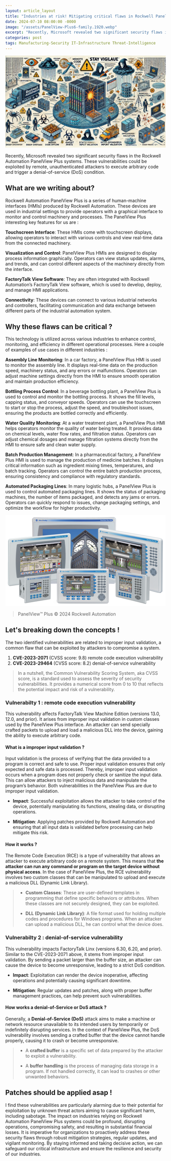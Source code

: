 ```yaml
---
layout: article_layout
title: "Industries at risk! Mitigating critical flaws in Rockwell PanelView™ "
date: 2024-07-10 08:00:00 -0000
image: "/assets/PanelView-Plus6-family.1920.webp"
excerpt: "Recently, Microsoft revealed two significant security flaws in the Rockwell Automation PanelView Plus systems. Why these flaws can be critical ?"
categories: post
tags: Manufacturing-Security IT-Infrastructure Threat-Intelligence
---
```

![Illustrated by our virtual artist, vulnerabilities exploited by remote attackers executing arbitrary code.](/assets/alexis-rockwell-panel-breaches.webp)

Recently, Microsoft revealed two significant security flaws in the Rockwell Automation PanelView Plus systems. These vulnerabilities could be exploited by remote, unauthenticated attackers to execute arbitrary code and trigger a denial-of-service (DoS) condition. 

## What are we writing about?

Rockwell Automation PanelView Plus is a series of human-machine interfaces (HMIs) produced by Rockwell Automation. These devices are used in industrial settings to provide operators with a graphical interface to monitor and control machinery and processes. The PanelView Plus interesting key features for us are :

**Touchscreen Interface**: These HMIs come with touchscreen displays, allowing operators to interact with various controls and view real-time data from the connected machinery.

**Visualization and Control**: PanelView Plus HMIs are designed to display process information graphically. Operators can view status updates, alarms, and trends, and can control different aspects of the machinery directly from the interface.

**FactoryTalk View Software**: They are often integrated with Rockwell Automation’s FactoryTalk View software, which is used to develop, deploy, and manage HMI applications.

**Connectivity**: These devices can connect to various industrial networks and controllers, facilitating communication and data exchange between different parts of the industrial automation system.

## Why these flaws can be critical ?

This technology is utilized across various industries to enhance control, monitoring, and efficiency in different operational processes. Here a couple of examples of use cases in different industries :

**Assembly Line Monitoring**: In a car factory, a PanelView Plus HMI is used to monitor the assembly line. It displays real-time data on the production speed, machinery status, and any errors or malfunctions. Operators can adjust machine settings directly from the HMI to ensure smooth operation and maintain production efficiency.

**Bottling Process Control**: In a beverage bottling plant, a PanelView Plus is used to control and monitor the bottling process. It shows the fill levels, capping status, and conveyor speeds. Operators can use the touchscreen to start or stop the process, adjust the speed, and troubleshoot issues, ensuring the products are bottled correctly and efficiently.

**Water Quality Monitoring**: At a water treatment plant, a PanelView Plus HMI helps operators monitor the quality of water being treated. It provides data on chemical levels, water flow rates, and filtration status. Operators can adjust chemical dosages and manage filtration systems directly from the HMI to ensure safe and clean water supply.

**Batch Production Management**: In a pharmaceutical factory, a PanelView Plus HMI is used to manage the production of medicine batches. It displays critical information such as ingredient mixing times, temperatures, and batch tracking. Operators can control the entire batch production process, ensuring consistency and compliance with regulatory standards.

**Automated Packaging Lines**: In many logistic hubs, a PanelView Plus is used to control automated packaging lines. It shows the status of packaging machines, the number of items packaged, and detects any jams or errors. Operators can quickly respond to issues, change packaging settings, and optimize the workflow for higher productivity.



![Illustrated by our virtual artist, vulnerabilities exploited by remote attackers executing arbitrary code.](/assets/PanelView-Plus6-family.1920.webp)
> PanelView™ Plus © 2024 Rockwell Automation


## Let's breaking down the concepts !

The two identified vulnerabilities are related to improper input validation, a common flaw that can be exploited by attackers to compromise a system. 

1. **CVE-2023-2071** (CVSS score: 9.8) remote code execution vulnerability
2. **CVE-2023-29464** (CVSS score: 8.2) denial-of-service vulnerability

> In a nutshell, the Common Vulnerability Scoring System, aka CVSS score,  is a standard used to assess the severity of security vulnerabilities. It provides a numerical score from 0 to 10 that reflects the potential impact and risk of a vulnerability.

### Vulnerabilty 1 : remote code execution vulnerability

This vulnerability affects FactoryTalk View Machine Edition (versions 13.0, 12.0, and prior). It arises from improper input validation in custom classes used by the PanelView Plus interface. An attacker can send specially crafted packets to upload and load a malicious DLL into the device, gaining the ability to execute arbitrary code.

#### What is a improper input validation ?

Input validation is the process of verifying that the data provided to a program is correct and safe to use. Proper input validation ensures that only expected and safe data is processed. Thereby, improper input validation occurs when a program does not properly check or sanitize the input data. This can allow attackers to inject malicious data and manipulate the program’s behavior. Both vulnerabilities in the PanelView Plus are due to improper input validation.

- **Impact**: Successful exploitation allows the attacker to take control of the device, potentially manipulating its functions, stealing data, or disrupting operations.

- **Mitigation**: Applying patches provided by Rockwell Automation and ensuring that all input data is validated before processing can help mitigate this risk.

#### How it works ?

The Remote Code Execution (RCE) is a type of vulnerability that allows an attacker to execute arbitrary code on a remote system. This means that **the attacker can run any command or program on the target device without physical access**. In the case of PanelView Plus, the RCE vulnerability involves two custom classes that can be manipulated to upload and execute a malicious DLL (Dynamic Link Library).

> - **Custom Classes**: These are user-defined templates in programming that define specific behaviors or attributes. When these classes are not securely designed, they can be exploited.
> 
> - **DLL (Dynamic Link Library)**: A file format used for holding multiple codes and procedures for Windows programs. When an attacker can upload a malicious DLL, he can control what the device does.



### Vulnerabilty 2 : denial-of-service vulnerability

This vulnerability impacts FactoryTalk Linx (versions 6.30, 6.20, and prior). Similar to the CVE-2023-2071 above, it stems from improper input validation. By sending a packet larger than the buffer size, an attacker can cause the device to become unresponsive, leading to a strict DoS condition.

- **Impact**: Exploitation can render the device inoperative, affecting operations and potentially causing significant downtime.

- **Mitigation**: Regular updates and patches, along with proper buffer management practices, can help prevent such vulnerabilities.

#### How works a denial-of-Service or DoS attack ?

Generally, a **Denial-of-Service (DoS)** attack aims to make a machine or network resource unavailable to its intended users by temporarily or indefinitely disrupting services. In the context of PanelView Plus, the DoS vulnerability involves sending a crafted buffer that the device cannot handle properly, causing it to crash or become unresponsive.


> - A **crafted buffer** is a specific set of data prepared by the attacker to exploit a vulnerability. 
>
> - A  **buffer handling** is the process of managing data storage in a program. If not handled correctly, it can lead to crashes or other unwanted behaviors.


## Patches should be applied asap !

I find these vulnerabilities are particularly alarming due to their potential for exploitation by unknown threat actors aiming to cause significant harm, including sabotage. The impact on industries relying on Rockwell Automation PanelView Plus systems could be profound, disrupting operations, compromising safety, and resulting in substantial financial losses. It is imperative for organizations to proactively address these security flaws through robust mitigation strategies, regular updates, and vigilant monitoring. By staying informed and taking decisive action, we can safeguard our critical infrastructure and ensure the resilience and security of our industries.